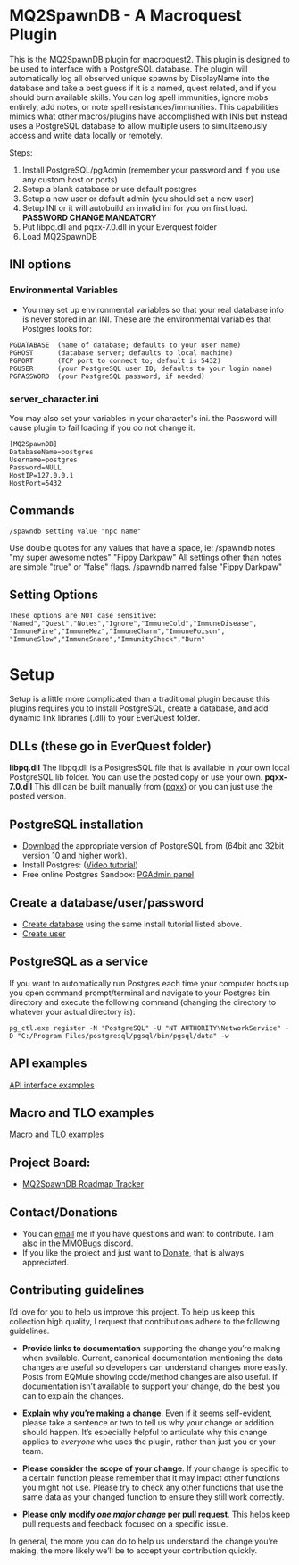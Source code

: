 # MQ2SpawnDB - A Macroquest Plugin

This is the MQ2SpawnDB plugin for macroquest2. This plugin is designed to be used to interface with a PostgreSQL database. The plugin will automatically log all observed unique spawns by DisplayName into the database and take a best guess if it is a named, quest related,  and if you should burn available skills. You can log spell immunities, ignore mobs entirely, add notes, or note spell resistances/immunities. This capabilities mimics what other macros/plugins have accomplished with INIs but instead uses a PostgreSQL database to allow multiple users to simultaenously access and write data locally or remotely.

Steps:
1. Install PostgreSQL/pgAdmin (remember your password and if you use any custom host or ports)
2. Setup a blank database or use default postgres
3. Setup a new user or default admin (you should set a new user)
4. Setup INI or it will autobuild an invalid ini for you on first load. **PASSWORD CHANGE MANDATORY**
5. Put libpq.dll and pqxx-7.0.dll in your Everquest folder
6. Load MQ2SpawnDB

## INI options
### Environmental Variables
- You may set up environmental variables so that your real database info is never stored in an INI. These are the environmental variables that Postgres looks for:
```
PGDATABASE	(name of database; defaults to your user name)
PGHOST		(database server; defaults to local machine)
PGPORT		(TCP port to connect to; default is 5432)
PGUSER		(your PostgreSQL user ID; defaults to your login name)
PGPASSWORD	(your PostgreSQL password, if needed)
```

### server_character.ini
You may also set your variables in your character's ini. the Password will cause plugin to fail loading if you do not change it.
```
[MQ2SpawnDB]
DatabaseName=postgres
Username=postgres
Password=NULL
HostIP=127.0.0.1
HostPort=5432
```

## Commands

```
/spawndb setting value "npc name"
```
Use double quotes for any values that have a space, ie: /spawndb notes "my super awesome notes" "Fippy Darkpaw"
All settings other than notes are simple "true" or "false" flags. /spawndb named false "Fippy Darkpaw"

## Setting Options

```
These options are NOT case sensitive:
"Named","Quest","Notes","Ignore","ImmuneCold","ImmuneDisease",
"ImmuneFire","ImmuneMez","ImmuneCharm","ImmunePoison",
"ImmuneSlow","ImmuneSnare","ImmunityCheck","Burn"
```

# Setup
Setup is a little more complicated than a traditional plugin because this plugins requires you to install PostgreSQL, create a database, and add dynamic link libraries (.dll) to your EverQuest folder.

## DLLs (these go in EverQuest folder)
**libpq.dll** The libpq.dll is a PostgresSQL file that is available in your own local PostgreSQL lib folder. You can use the posted copy or use your own.
**pqxx-7.0.dll** This dll can be built manually from ([pqxx][pqxx]) or you can just use the posted version.

## PostgreSQL installation
- [Download][download] the appropriate version of PostgreSQL from  (64bit and 32bit version 10 and higher work).
- Install Postgres: ([Video tutorial][tutorial])
- Free online Postgres Sandbox: [PGAdmin panel][try]

## Create a database/user/password
- [Create database][tutorial] using the same install tutorial listed above.
- [Create user][user]

## PostgreSQL as a service
If you want to automatically run Postgres each time your computer boots up you open command prompt/terminal and navigate to your Postgres bin directory and execute the following command (changing the directory to whatever your actual directory is):
```
pg_ctl.exe register -N "PostgreSQL" -U "NT AUTHORITY\NetworkService" -D "C:/Program Files/postgresql/pgsql/bin/pgsql/data" -w
```

## API examples
[API interface examples][api]

## Macro and TLO examples
[Macro and TLO examples][macros]

## Project Board:
- [MQ2SpawnDB Roadmap Tracker][GLO_Board]

## Contact/Donations 
- You can [email][email] me if you have questions and want to contribute. I am also in the MMOBugs discord.
- If you like the project and just want to [Donate][donate], that is always appreciated.

[api]: https://github.com/PeteSampras/MQ2SpawnDB/blob/master/API_examples.md
[macros]: https://github.com/PeteSampras/MQ2SpawnDB/blob/master/macro_%26_TLO_examples.md
[user]: https://www.youtube.com/watch?v=zzvloWiKsEc
[pqxx]: https://github.com/jtv/libpqxx
[download]: https://www.postgresql.org/download/
[try]: https://www.pgadmin.org/try/
[tutorial]: https://www.youtube.com/watch?v=_qUpvRTqK0Y
[GLO_Board]: https://app.gitkraken.com/glo/board/XjTJOxhLpwAQLX7Z
[email]: petesampras.mmobugs@gmail.com
[donate]: https://www.paypal.com/cgi-bin/webscr?cmd=_donations&business=PeteSampras%2eMMOBugs%40Gmail%2ecom&lc=US&item_name=PeteSampras&no_note=0&currency_code=USD&bn=PP%2dDonationsBF%3abtn_donateCC_LG%2egif%3aNonHostedGuest

## Contributing guidelines

I’d love for you to help us improve this project. To help us keep this collection
high quality, I request that contributions adhere to the following guidelines.

- **Provide links to documentation** supporting the change you’re making when available.
  Current, canonical documentation mentioning the data changes are useful so developers can understand changes more easily.
  Posts from EQMule showing code/method changes are also useful.
  If documentation isn’t available to support your change, do the best you can to explain the changes.

- **Explain why you’re making a change**. Even if it seems self-evident, please
  take a sentence or two to tell us why your change or addition should happen.
  It’s especially helpful to articulate why this change applies to _everyone_
  who uses the plugin, rather than just you or your team.

- **Please consider the scope of your change**. If your change is specific to a
  certain function please remember that it may impact other functions you might not use.
  Please try to check any other functions that use the same data as your changed function
  to ensure they still work correctly.

- **Please only modify _one major change_ per pull request**. This helps keep pull
  requests and feedback focused on a specific issue.

In general, the more you can do to help us understand the change you’re making,
the more likely we’ll be to accept your contribution quickly.
